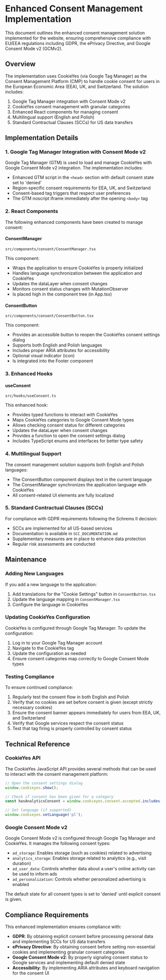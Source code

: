 # Enhanced Consent Management Implementation

This document outlines the enhanced consent management solution implemented for the website, ensuring comprehensive compliance with EU/EEA regulations including GDPR, the ePrivacy Directive, and Google Consent Mode v2 (GCMv2).

## Overview

The implementation uses CookieYes (via Google Tag Manager) as the Consent Management Platform (CMP) to handle cookie consent for users in the European Economic Area (EEA), UK, and Switzerland. The solution includes:

1. Google Tag Manager integration with Consent Mode v2
2. CookieYes consent management with granular categories
3. Enhanced React components for managing consent
4. Multilingual support (English and Polish)
5. Standard Contractual Clauses (SCCs) for US data transfers

## Implementation Details

### 1. Google Tag Manager Integration with Consent Mode v2

Google Tag Manager (GTM) is used to load and manage CookieYes with Google Consent Mode v2 integration. The implementation includes:

- Enhanced GTM script in the `<head>` section with default consent state set to 'denied'
- Region-specific consent requirements for EEA, UK, and Switzerland
- Consent-based tag triggers that respect user preferences
- The GTM noscript iframe immediately after the opening `<body>` tag

### 2. React Components

The following enhanced components have been created to manage consent:

#### ConsentManager

`src/components/consent/ConsentManager.tsx`

This component:
- Wraps the application to ensure CookieYes is properly initialized
- Handles language synchronization between the application and CookieYes
- Updates the dataLayer when consent changes
- Monitors consent status changes with MutationObserver
- Is placed high in the component tree (in App.tsx)

#### ConsentButton

`src/components/consent/ConsentButton.tsx`

This component:
- Provides an accessible button to reopen the CookieYes consent settings dialog
- Supports both English and Polish languages
- Includes proper ARIA attributes for accessibility
- Optional visual indicator (icon)
- Is integrated into the Footer component

### 3. Enhanced Hooks

#### useConsent

`src/hooks/useConsent.ts`

This enhanced hook:
- Provides typed functions to interact with CookieYes
- Maps CookieYes categories to Google Consent Mode types
- Allows checking consent status for different categories
- Updates the dataLayer when consent changes
- Provides a function to open the consent settings dialog
- Includes TypeScript enums and interfaces for better type safety

### 4. Multilingual Support

The consent management solution supports both English and Polish languages:

- The ConsentButton component displays text in the current language
- The ConsentManager synchronizes the application language with CookieYes
- All consent-related UI elements are fully localized

### 5. Standard Contractual Clauses (SCCs)

For compliance with GDPR requirements following the Schrems II decision:

- SCCs are implemented for all US-based services
- Documentation is available in `SCC_DOCUMENTATION.md`
- Supplementary measures are in place to enhance data protection
- Regular risk assessments are conducted

## Maintenance

### Adding New Languages

If you add a new language to the application:

1. Add translations for the "Cookie Settings" button in `ConsentButton.tsx`
2. Update the language mapping in `ConsentManager.tsx`
3. Configure the language in CookieYes

### Updating CookieYes Configuration

CookieYes is configured through Google Tag Manager. To update the configuration:

1. Log in to your Google Tag Manager account
2. Navigate to the CookieYes tag
3. Update the configuration as needed
4. Ensure consent categories map correctly to Google Consent Mode types

### Testing Compliance

To ensure continued compliance:

1. Regularly test the consent flow in both English and Polish
2. Verify that no cookies are set before consent is given (except strictly necessary cookies)
3. Ensure the consent banner appears immediately for users from EEA, UK, and Switzerland
4. Verify that Google services respect the consent status
5. Test that tag firing is properly controlled by consent status

## Technical Reference

### CookieYes API

The CookieYes JavaScript API provides several methods that can be used to interact with the consent management platform:

```javascript
// Open the consent settings dialog
window.cookieyes.show();

// Check if consent has been given for a category
const hasAnalyticsConsent = window.cookieyes.consent.accepted.includes('analytics');

// Set language (if supported)
window.cookieyes.setLanguage('pl');
```

### Google Consent Mode v2

Google Consent Mode v2 is configured through Google Tag Manager and CookieYes. It manages the following consent types:

- `ad_storage`: Enables storage (such as cookies) related to advertising
- `analytics_storage`: Enables storage related to analytics (e.g., visit duration)
- `ad_user_data`: Controls whether data about a user's online activity can be used to inform ads
- `ad_personalization`: Controls whether personalized advertising is enabled

The default state for all consent types is set to 'denied' until explicit consent is given.

## Compliance Requirements

This enhanced implementation ensures compliance with:

- **GDPR**: By obtaining explicit consent before processing personal data and implementing SCCs for US data transfers
- **ePrivacy Directive**: By obtaining consent before setting non-essential cookies and implementing granular consent categories
- **Google Consent Mode v2**: By properly signaling consent status to Google services and implementing default denied state
- **Accessibility**: By implementing ARIA attributes and keyboard navigation for the consent UI

